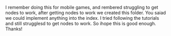 I remember doing this for mobile games, and rembered struggling to get nodes to work, after getting nodes to work we created this folder. You saiad we could implement anything into the index. I tried following the tutorials and still strugglesd to get nodes to work. So ihope this is good enough. Thanks!